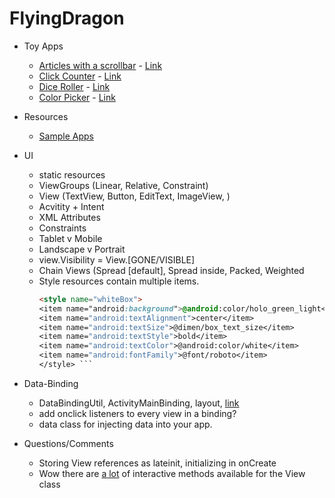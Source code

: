 # FlyingDragon

* Toy Apps
  - [Articles with a scrollbar](https://lh3.googleusercontent.com/-9v5kYyPjA9E/XZTOzw-KFrI/AAAAAAAAINw/0L-_S1ghGF0I70FBV_JqIBSNJL6koojJwCK8BGAsYHg/s0/2019-10-02.png) - [Link](https://codelabs.developers.google.com/codelabs/kotlin-android-training-linear-layout/index.html?index=..%2F..android-kotlin-fundamentals#1)
  - [Click Counter](https://lh3.googleusercontent.com/-L5lU3tmGTYM/XZTPDyOFpkI/AAAAAAAAIN4/CerE5A-5STwxFcrTXSbUFBzpGHU_qOgrQCK8BGAsYHg/s0/2019-10-02.png) - [Link](https://codelabs.developers.google.com/codelabs/android-training-layout-editor-part-a/index.html?index=..%2F..android-training#1)
  - [Dice Roller](https://lh3.googleusercontent.com/-BBTL_IfKlIM/XZUk7n17OlI/AAAAAAAAIOk/atPN8UOE6GcltWefdEpYO1_G4IHR2Zo4wCK8BGAsYHg/s0/2019-10-02.png) - [Link](https://codelabs.developers.google.com/codelabs/kotlin-android-training-images-compat/index.html?index=..%2F..android-kotlin-fundamentals#1)
  - [Color Picker](https://lh3.googleusercontent.com/-3135Ax2NMGk/XZUk8JzwllI/AAAAAAAAIOo/m2SMsxP0jbESLSy_ynl5z8ynnD0sJtUeQCK8BGAsYHg/s0/2019-10-02.png) - [Link](https://codelabs.developers.google.com/codelabs/kotlin-android-training-constraint-layout/index.html?index=..%2F..android-kotlin-fundamentals#1)

* Resources 
  - [Sample Apps](https://github.com/googlesamples)

* UI
  - static resources
  - ViewGroups (Linear, Relative, Constraint)
  - View (TextView, Button, EditText, ImageView, )
  - Acvitity + Intent
  - XML Attributes 
  - Constraints 
  - Tablet v Mobile 
  - Landscape v Portrait
  - view.Visibility = View.[GONE/VISIBLE]
  - Chain Views (Spread [default], Spread inside, Packed, Weighted
  - Style resources contain multiple items.
     ```html
     <style name="whiteBox">
     <item name="android:background">@android:color/holo_green_light</item>
     <item name="android:textAlignment">center</item>
     <item name="android:textSize">@dimen/box_text_size</item>
     <item name="android:textStyle">bold</item>
     <item name="android:textColor">@android:color/white</item>
     <item name="android:fontFamily">@font/roboto</item>
     </style> ```
 
 * Data-Binding
   - DataBindingUtil, ActivityMainBinding, layout, [link](https://codelabs.developers.google.com/codelabs/kotlin-android-training-data-binding-basics/index.html?index=..%2F..android-kotlin-fundamentals#2)
   - add onclick listeners to every view in a binding?
   - data class for injecting data into your app.
   
 * Questions/Comments 
   - Storing View references as lateinit, initializing in onCreate
   - Wow there are [a lot](https://developer.android.com/reference/android/view/View) of interactive methods available for the View class 
  
  

